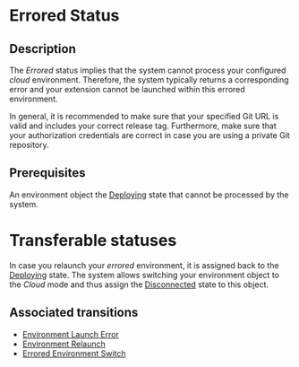 # Errored Status 
## Description
The *Errored* status implies that the system cannot process your configured *cloud* environment. Therefore, the system typically returns a corresponding error and your extension cannot be launched within this errored environment. 

In general, it is recommended to make sure that your specified Git URL is valid and includes your correct release tag. Furthermore, make sure that your authorization credentials are correct in case you are using a private Git repository.

## Prerequisites
An environment object the [Deploying](s-b-deploying.html) state that cannot be processed by the system.

# Transferable statuses
In case you relaunch your *errored* environment, it is assigned back to the [Deploying](s-b-deploying.html) state.
The system allows switching your environment object to the *Cloud* mode and thus assign the [Disconnected](s-g-disconnected.html) state to this object.

## Associated transitions
* [Environment Launch Error](t-11-deploy-errored.html)
* [Environment Relaunch](t-12-error-deploying.html)
* [Errored Environment Switch](t-13-error-disconnected.html)
